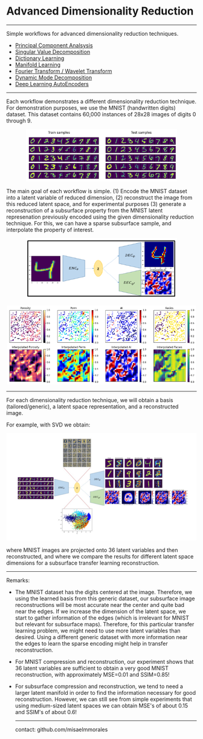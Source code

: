 # Advanced Dimensionality Reduction
***
Simple workflows for advanced dimensionality reduction techniques. 
- [Principal Component Analsysis](https://github.com/misaelmmorales/Dimensionality-Reduction/blob/main/ADR_PCA.ipynb)
- [Singular Value Decomposition](https://github.com/misaelmmorales/Dimensionality-Reduction/blob/main/ADR_SVD.ipynb)
- [Dictionary Learning](https://github.com/misaelmmorales/Dimensionality-Reduction/blob/main/ADR_DictionaryLearning.ipynb)
- [Manifold Learning](https://github.com/misaelmmorales/Dimensionality-Reduction/blob/main/ADR_Manifold.ipynb)
- [Fourier Transform / Wavelet Transform](https://github.com/misaelmmorales/Dimensionality-Reduction/blob/main/ADR_DFT_DWT.ipynb)
- [Dynamic Mode Decomposition](https://github.com/misaelmmorales/Dimensionality-Reduction/blob/main/ADR_POD_DMD.ipynb)
- [Deep Learning AutoEncoders](https://github.com/misaelmmorales/Dimensionality-Reduction/blob/main/ADR_DeepLearn.ipynb)

***
Each workflow demonstrates a different dimensionality reduction technique. For demonstration purposes, we use the MNIST (handwritten digits) dataset. This dataset contains 60,000 instances of 28x28 images of digits 0 through 9.
<p align="center">
  <img src="https://github.com/misaelmmorales/Dimensionality-Reduction/blob/main/images/MNIST_samples.png", width=400>
</p> 

The main goal of each workflow is simple. (1) Encode the MNIST dataset into a latent variable of reduced dimension, (2) reconstruct the image from this reduced latent space, and for experimental purposes (3) generate a reconstruction of a subsurface property from the MNIST latent represenation previously encoded using the given dimensionality reduction technique. For this, we can have a sparse subsurface sample, and interpolate the property of interest.
<p align="center">
  <img src="https://github.com/misaelmmorales/Dimensionality-Reduction/blob/main/images/enc_dec_diagram.png", width=400>
</p> 
<p align="center">
    <img src="https://github.com/misaelmmorales/Dimensionality-Reduction/blob/main/images/interp_subsurface_data.png", width=500>
</p>

***
For each dimensionality reduction technique, we will obtain a basis (tailored/generic), a latent space representation, and a reconstructed image. 

For example, with SVD we obtain:
<p align="center">
  <img src="https://github.com/misaelmmorales/Dimensionality-Reduction/blob/main/images/adr_complete.JPG">
</p> 
where MNIST images are projected onto 36 latent variables and then reconstructed, and where we compare the results for different latent space dimensions for a subsurface transfer learning reconstruction.

***
Remarks:
- The MNIST dataset has the digits centered at the image. Therefore, we using the learned basis from this generic dataset, our subsurface image reconstructions will be most accurate near the center and quite bad near the edges. If we increase the dimension of the latent space, we start to gather information of the edges (which is irrelevant for MNIST but relevant for subsurface maps). Therefore, for this particular transfer learning problem, we might need to use more latent variables than desired. Using a different generic dataset with more information near the edges to learn the sparse encoding might help in transfer reconstruction.
- For MNIST compression and reconstruction, our experiment shows that 36 latent variables are sufficient to obtain a very good MNIST reconstruction, with approximately MSE=0.01 and SSIM=0.85!
- For subsurface compression and reconstruction, we tend to need a larger latent manifold in order to find the information necessary for good reconstruction. However, we can still see from simple experiments that using medium-sized latent spaces we can obtain MSE's of about 0.15 and SSIM's of about 0.6!

  ***
  contact: github.com/misaelmmorales
